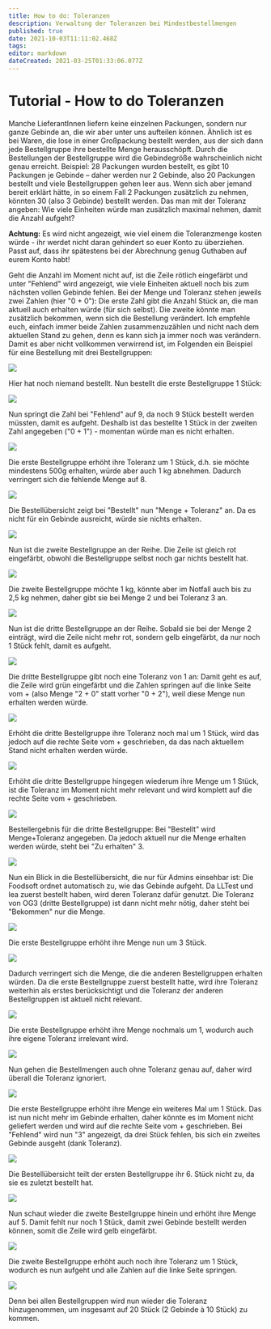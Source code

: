 ```yaml
---
title: How to do: Toleranzen
description: Verwaltung der Toleranzen bei Mindestbestellmengen
published: true
date: 2021-10-03T11:11:02.468Z
tags: 
editor: markdown
dateCreated: 2021-03-25T01:33:06.077Z
---
```


# Tutorial - How to do Toleranzen
Manche LieferantInnen liefern keine einzelnen Packungen, sondern nur ganze Gebinde an, die wir aber unter uns aufteilen können. Ähnlich ist es bei Waren, die lose in einer Großpackung bestellt werden, aus der sich dann jede Bestellgruppe ihre bestellte Menge herausschöpft. Durch die Bestellungen der Bestellgruppe wird die Gebindegröße wahrscheinlich nicht genau erreicht. Beispiel: 28 Packungen wurden bestellt, es gibt 10 Packungen je Gebinde – daher werden nur 2 Gebinde, also 20 Packungen bestellt und viele Bestellgruppen gehen leer aus. Wenn sich aber jemand bereit erklärt hätte, in so einem Fall 2 Packungen zusätzlich zu nehmen, könnten 30 (also 3 Gebinde) bestellt werden. Das man mit der Toleranz angeben: Wie viele Einheiten würde man zusätzlich maximal nehmen, damit die Anzahl aufgeht?

**Achtung:** Es wird nicht angezeigt, wie viel einem die Toleranzmenge kosten würde - ihr werdet nicht daran gehindert so euer Konto zu überziehen. Passt auf, dass ihr spätestens bei der Abrechnung genug Guthaben auf eurem Konto habt!

Geht die Anzahl im Moment nicht auf, ist die Zeile rötlich eingefärbt und unter "Fehlend" wird angezeigt, wie viele Einheiten aktuell noch bis zum nächsten vollen Gebinde fehlen. Bei der Menge und Toleranz stehen jeweils zwei Zahlen (hier "0 + 0"): Die erste Zahl gibt die Anzahl Stück an, die man aktuell auch erhalten würde (für sich selbst). Die zweite könnte man zusätzlich bekommen, wenn sich die Bestellung verändert. Ich empfehle euch, einfach immer beide Zahlen zusammenzuzählen und nicht nach dem aktuellen Stand zu gehen, denn es kann sich ja immer noch was verändern. Damit es aber nicht vollkommen verwirrend ist, im Folgenden ein Beispiel für eine Bestellung mit drei Bestellgruppen:

![](/uploads-de/tutorials_toleranz_uvrmx7c.jpg)

Hier hat noch niemand bestellt. Nun bestellt die erste Bestellgruppe 1 Stück:

![](/uploads-de/tutorials_toleranz_9yahykx.jpg)

Nun springt die Zahl bei "Fehlend" auf 9, da noch 9 Stück bestellt werden müssten, damit es aufgeht. Deshalb ist das bestellte 1 Stück in der zweiten Zahl angegeben ("0 + 1") - momentan würde man es nicht erhalten.

![](/uploads-de/tutorials_toleranz_eeggroe.jpg)

Die erste Bestellgruppe erhöht ihre Toleranz um 1 Stück, d.h. sie möchte mindestens 500g erhalten, würde aber auch 1 kg abnehmen. Dadurch verringert sich die fehlende Menge auf 8.

![](/uploads-de/tutorials_toleranz_ariqequ.jpg)

Die Bestellübersicht zeigt bei "Bestellt" nun "Menge + Toleranz" an. Da es nicht für ein Gebinde ausreicht, würde sie nichts erhalten.

![](/uploads-de/tutorials_toleranz_gfmew7q.jpg)

Nun ist die zweite Bestellgruppe an der Reihe. Die Zeile ist gleich rot eingefärbt, obwohl die Bestellgruppe selbst noch gar nichts bestellt hat.

![](/uploads-de/tutorials_toleranz_7imktlt.jpg)

Die zweite Bestellgruppe möchte 1 kg, könnte aber im Notfall auch bis zu 2,5 kg nehmen, daher gibt sie bei Menge 2 und bei Toleranz 3 an.

![](/uploads-de/tutorials_toleranz_ucq6bi5.jpg)

Nun ist die dritte Bestellgruppe an der Reihe. Sobald sie bei der Menge 2 einträgt, wird die Zeile nicht mehr rot, sondern gelb eingefärbt, da nur noch 1 Stück fehlt, damit es aufgeht.

![](/uploads-de/tutorials_toleranz_eezwjmh.jpg)

Die dritte Bestellgruppe gibt noch eine Toleranz von 1 an: Damit geht es auf, die Zeile wird grün eingefärbt und die Zahlen springen auf die linke Seite vom + (also Menge "2 + 0" statt vorher "0 + 2"), weil diese Menge nun erhalten werden würde.

![](/uploads-de/tutorials_toleranz_hfrtws7.jpg)

Erhöht die dritte Bestellgruppe ihre Toleranz noch mal um 1 Stück, wird das jedoch auf die rechte Seite vom + geschrieben, da das nach aktuellem Stand nicht erhalten werden würde.

![](/uploads-de/tutorials_toleranz_zztcv89.jpg)

Erhöht die dritte Bestellgruppe hingegen wiederum ihre Menge um 1 Stück, ist die Toleranz im Moment nicht mehr relevant und wird komplett auf die rechte Seite vom + geschrieben.

![](/uploads-de/tutorials_toleranz_ehqd0qk.jpg)

Bestellergebnis für die dritte Bestellgruppe: Bei "Bestellt" wird Menge+Toleranz angegeben. Da jedoch aktuell nur die Menge erhalten werden würde, steht bei "Zu erhalten" 3.

![](/uploads-de/tutorials_toleranz_pdo5gpc.jpg)

Nun ein Blick in die Bestellübersicht, die nur für Admins einsehbar ist: Die Foodsoft ordnet automatisch zu, wie das Gebinde aufgeht. Da LLTest und lea zuerst bestellt haben, wird deren Toleranz dafür genutzt. Die Toleranz von OG3 (dritte Bestellgruppe) ist dann nicht mehr nötig, daher steht bei "Bekommen" nur die Menge.

![](/uploads-de/tutorials_toleranz_hdf39va.jpg)

Die erste Bestellgruppe erhöht ihre Menge nun um 3 Stück.

![](/uploads-de/tutorials_toleranz_clncdim.jpg)

Dadurch verringert sich die Menge, die die anderen Bestellgruppen erhalten würden. Da die erste Bestellgruppe zuerst bestellt hatte, wird ihre Toleranz weiterhin als erstes berücksichtigt und die Toleranz der anderen Bestellgruppen ist aktuell nicht relevant.

![](/uploads-de/tutorials_toleranz_aodvsoy.jpg)

Die erste Bestellgruppe erhöht ihre Menge nochmals um 1, wodurch auch ihre eigene Toleranz irrelevant wird.

![](/uploads-de/tutorials_toleranz_flecj1c.jpg)

Nun gehen die Bestellmengen auch ohne Toleranz genau auf, daher wird überall die Toleranz ignoriert.

![](/uploads-de/tutorials_toleranz_xxtosxu.jpg)

Die erste Bestellgruppe erhöht ihre Menge ein weiteres Mal um 1 Stück. Das ist nun nicht mehr im Gebinde erhalten, daher könnte es im Moment nicht geliefert werden und wird auf die rechte Seite vom + geschrieben. Bei "Fehlend" wird nun "3" angezeigt, da drei Stück fehlen, bis sich ein zweites Gebinde ausgeht (dank Toleranz).

![](/uploads-de/tutorials_toleranz_bzzlnqc.jpg)

Die Bestellübersicht teilt der ersten Bestellgruppe ihr 6. Stück nicht zu, da sie es zuletzt bestellt hat.

![](/uploads-de/tutorials_toleranz_gx0okgo.jpg)

Nun schaut wieder die zweite Bestellgruppe hinein und erhöht ihre Menge auf 5. Damit fehlt nur noch 1 Stück, damit zwei Gebinde bestellt werden können, somit die Zeile wird gelb eingefärbt.

![](/uploads-de/tutorials_toleranz_wxkj6uo.jpg)

Die zweite Bestellgruppe erhöht auch noch ihre Toleranz um 1 Stück, wodurch es nun aufgeht und alle Zahlen auf die linke Seite springen.

![](/uploads-de/tutorials_toleranz_j3ioosa.jpg)

Denn bei allen Bestellgruppen wird nun wieder die Toleranz hinzugenommen, um insgesamt auf 20 Stück (2 Gebinde à 10 Stück) zu kommen.
